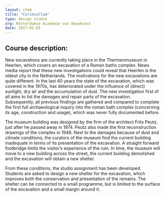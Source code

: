 ```yaml
---
layout: item
title: "Coriovallum"
type: design studio
org: Rotterdamse Academie van Bouwkunst
date: 2017-01-01 
---
```

## Course description:

New excavations are currently taking place in the Thermenmuseum in Heerlen, which covers an excavation of a Roman baths complex. News media report that these new investigations could reveal that Heerlen is the oldest city in the Netherlands.
The motivations for the new excavations are quite different. In the last 40 years the state of the excavation, which was covered in the 1970s, has deteriorated under the influence of (direct) sunlight, dry air and the accumulation of dust. The new investigation first of all aims to list the damages and repair parts of the excavation. Subsequently, all previous findings are gathered and compared to complete the first full archaeological inquiry into the roman bath complex (concerning its age, construction and usage), which was never fully documented before.

The museum building was designed by the firm of the architect Frits Peutz, just after he passed away in 1974. Peutz also made the first reconstruction drawings of the complex in 1948.
Next to the damages because of dust and climate conditions, the curators of the museum find the current building inadequate in terms of its presentation of the excavation. A straight forward footbridge limits the visitor’s experience of the ruin.
In time, the museum will move to a new building across the street, the current building demolished and the excavation will obtain a new shelter.

From these conditions, the studio assignment has been developed. Students are asked to design a new shelter for the excavation, which improves both the conservation and presentation of the remains. The shelter can be connected to a small programme, but is limited to the surface of the excavation and a small margin around it.